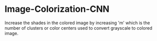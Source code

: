 # Image-Colorization-CNN


Increase the shades in the colored image by increasing 'm' which is the number of clusters or color centers used to convert grayscale to colored image.
